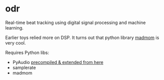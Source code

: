 # odr

Real-time beat tracking using digital signal processing and machine learning.

Earlier toys relied more on DSP. It turns out that python library [madmom](https://github.com/CPJKU/madmom) is very cool.

Requires Python libs:
- PyAudio [precompiled & extended from here](https://github.com/intxcc/pyaudio_portaudio)
- samplerate
- madmom
